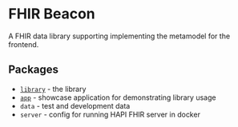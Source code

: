 # FHIR Beacon 

A FHIR data library supporting implementing the metamodel for the frontend.

## Packages

* [`library`](./packages/library/README.md) - the library 
* [`app`](./packages/app/README.md) - showcase application for demonstrating library usage
* `data` - test and development data 
* `server` - config for running HAPI FHIR server in docker 
